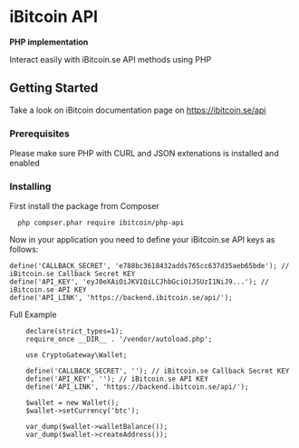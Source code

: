 # iBitcoin API
**PHP implementation**

Interact easily with iBitcoin.se API methods using PHP

## Getting Started

Take a look on iBitcoin documentation page on https://ibitcoin.se/api

### Prerequisites

Please make sure PHP with CURL and JSON extenations is installed and enabled

### Installing

First install the package from Composer

      php compser.phar require ibitcoin/php-api

Now in your application you need to define your iBitcoin.se API keys as follows:

    define('CALLBACK_SECRET', 'e788bc3618432adds765cc637d35aeb65bde'); // iBitcoin.se Callback Secret KEY
    define('API_KEY', 'eyJ0eXAiOiJKV1QiLCJhbGciOiJSUzI1NiJ9...'); // iBitcoin.se API KEY
    define('API_LINK', 'https://backend.ibitcoin.se/api/');
Full Example

        declare(strict_types=1);
        require_once __DIR__ . '/vendor/autoload.php';
        
        use CryptoGateway\Wallet;
        
        define('CALLBACK_SECRET', ''); // iBitcoin.se Callback Secret KEY
        define('API_KEY', ''); // iBitcoin.se API KEY
        define('API_LINK', 'https://backend.ibitcoin.se/api/');
        
        $wallet = new Wallet();
        $wallet->setCurrency('btc');
        
        var_dump($wallet->walletBalance());
        var_dump($wallet->createAddress());
